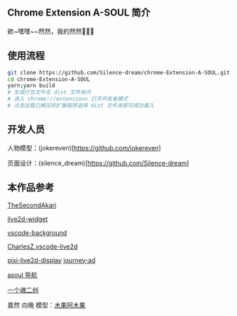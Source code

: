 ## Chrome Extension A-SOUL 简介

欸~嘿嘿~~然然，我的然然🥵🥵🥵

## 使用流程

```bash
git clone https://github.com/Silence-dream/chrome-Extension-A-SOUL.git
cd chrome-Extension-A-SOUL
yarn;yarn build
# 生成打包文件在 dist 文件夹内
# 进入 chrome://extensions 打开开发者模式
# 点击加载已解压的扩展程序选择 dist 文件夹即可成功载入
```

## 开发人员

人物模型：(jokereven)[https://github.com/jokereven]

页面设计：(silence_dream)[https://github.com/Silence-dream]

## 本作品参考

[TheSecondAkari](https://github.com/TheSecondAkari/vscode-live2d)

[live2d-widget](https://github.com/stevenjoezhang/live2d-widget)

[vscode-background](https://github.com/shalldie/vscode-background)

[CharlesZ.vscode-live2d](https://marketplace.visualstudio.com/items?itemName=CharlesZ.vscode-live2d)

[pixi-live2d-display](https://github.com/guansss/pixi-live2d-display)
[journey-ad](https://github.com/journey-ad)

[asoul 导航](https://asoulworld.com/)

[一个魂二创](https://asoul.cloud/)

嘉然 向晚 模型：[木果阿木果](https://space.bilibili.com/886695)
